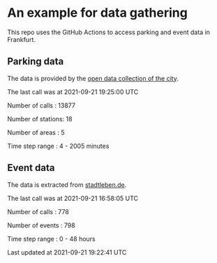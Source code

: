 # An example for data gathering

This repo uses the GitHub Actions to access parking and event data in Frankfurt.

## Parking data
The data is provided by the [open data collection of the city](https://www.offenedaten.frankfurt.de/).

The last call was at 2021-09-21 19:25:00 UTC

Number of calls   : 13877

Number of stations:    18

Number of areas   :     5

Time step range   :     4 -  2005 minutes


## Event data
The data is extracted from [stadtleben.de](https://stadtleben.de/frankfurt/).

The last call was at 2021-09-21 16:58:05 UTC

Number of calls   : 778

Number of events  : 798

Time step range   :   0 -  48 hours


Last updated at 2021-09-21 19:22:41 UTC
